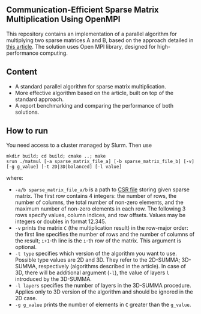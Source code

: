 ## Communication-Efficient Sparse Matrix Multiplication Using OpenMPI

This repository contains an implementation of a parallel algorithm for multiplying two sparse matrices A and B, based on the approach detailed in [this article](https://arxiv.org/pdf/2010.08526). The solution uses Open MPI library, designed for high-performance computing.

## Content
* A standard parallel algorithm for sparse matrix multiplication.
* More effective algorithm based on the article, built on top of the standard approach.
* A report benchmarking and comparing the performance of both solutions.

## How to run
You need access to a cluster managed by Slurm. Then use
```
mkdir build; cd build; cmake ..; make
srun ./matmul [-a sparse_matrix_file_a] [-b sparse_matrix_file_b] [-v] [-g g_value] [-t 2D|3D|balanced] [-l value] 
```
where:
* `-a/b sparse_matrix_file_a/b` is a path to [CSR file](https://en.wikipedia.org/wiki/Sparse_matrix#Compressed_sparse_row_(CSR,_CRS_or_Yale_format)) storing given sparse matrix. The first row contains 4 integers: the number of rows, the number of columns, the total number of non-zero elements, and the maximum number of non-zero elements in each row. The following 3 rows specify values, column indices, and row offsets. Values may be integers or doubles in format 12.345.
* `-v` prints the matrix `C` (the multiplication result) in the row-major order: the first line specifies the number of rows and the number of columns of the result; `i+1`-th line is the `i`-th row of the matrix. This argument is optional.
* `-t type` specifies which version of the algorithm you want to use. Possible type values are 2D and 3D. They refer to the 2D-SUMMA; 3D-SUMMA, respectively (algorithms described in the article). In case of 3D, there will be additional argument (`-l`), the value of layers `l` introduced by the 3D-SUMMA.
* `-l layers` specifies the number of layers in the 3D-SUMMA procedure. Applies only to 3D version of the algorithm and should be ignored in the 2D case.
* `-g g_value` prints the number of elements in `C` greater than the `g_value`.
